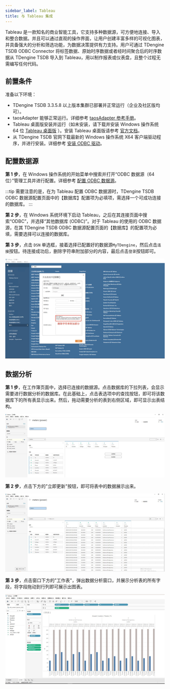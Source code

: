 ```yaml
---
sidebar_label: Tableau
title: 与 Tableau 集成
---
```


Tableau 是一款知名的商业智能工具，它支持多种数据源，可方便地连接、导入和整合数据。并且可以通过直观的操作界面，让用户创建丰富多样的可视化图表，并具备强大的分析和筛选功能，为数据决策提供有力支持。用户可通过 TDengine TSDB ODBC Connector 将标签数据、原始时序数据或者经时间聚合后的时序数据从 TDengine TSDB 导入到 Tableau，用以制作报表或仪表盘，且整个过程无需编写任何代码。

## 前置条件

准备以下环境：

- TDengine TSDB 3.3.5.8 以上版本集群已部署并正常运行（企业及社区版均可）。
- taosAdapter 能够正常运行。详细参考 [taosAdapter 参考手册](../../../reference/components/taosadapter)。
- Tableau 桌面版安装并运行（如未安装，请下载并安装 Windows 操作系统 64 位 [Tableau 桌面版](https://www.tableau.com/products/desktop/download) ）。安装 Tableau 桌面版请参考 [官方文档](https://www.tableau.com)。
- 从 TDengine TSDB 官网下载最新的 Windows 操作系统 X64 客户端驱动程序，并进行安装。详细参考 [安装 ODBC 驱动](../../../reference/connector/odbc/#安装)。

## 配置数据源

**第 1 步**，在 Windows 操作系统的开始菜单中搜索并打开“ODBC 数据源（64 位）”管理工具并进行配置。详细参考 [配置 ODBC 数据源](../../../reference/connector/odbc/#配置数据源)。

:::tip
需要注意的是，在为 Tableau 配置 ODBC 数据源时，TDengine TSDB ODBC 数据源配置页面中的【数据库】配置项为必填项，需选择一个可成功连接的数据库。
:::

**第 2 步**，在 Windows 系统环境下启动 Tableau，之后在其连接页面中搜索“ODBC”，并选择“其他数据库 (ODBC)”。对于 Tableau 的使用的 ODBC 数据源，在其 TDengine TSDB ODBC 数据源配置页面的【数据库】的配置项为必填，需要选择可以连接的数据库。

**第 3 步**，点击 `DSN` 单选框，接着选择已配置好的数据源`MyTDengine`，然后点击`连接`按钮。待连接成功后，删除字符串附加部分的内容，最后点击`登录`按钮即可。

![tableau-odbc](./tableau/tableau-odbc.webp)

## 数据分析

**第 1 步**，在工作簿页面中，选择已连接的数据源。点击数据库的下拉列表，会显示需要进行数据分析的数据库。在此基础上，点击表选项中的查找按钮，即可将该数据库下的所有表显示出来。然后，拖动需要分析的表到右侧区域，即可显示出表结构。

![tableau-workbook](./tableau/tableau-table.webp)

**第 2 步**，点击下方的"立即更新"按钮，即可将表中的数据展示出来。

![tableau-workbook](./tableau/tableau-data.webp)

**第 3 步**，点击窗口下方的"工作表"，弹出数据分析窗口，并展示分析表的所有字段，将字段拖动到行列即可展示出图表。

![tableau-workbook](./tableau/tableau-analysis.webp)
